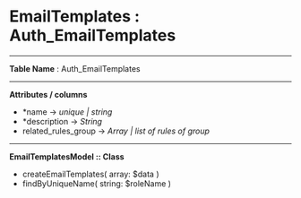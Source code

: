 # EmailTemplates : Auth_EmailTemplates

---

**Table Name** : Auth_EmailTemplates

---

**Attributes / columns**
+ *name      -> *unique | string*
+ *description -> *String*
+ related_rules_group -> *Array | list of rules of group*

---

**EmailTemplatesModel :: Class**
+ createEmailTemplates( array: $data )
+ findByUniqueName( string: $roleName )